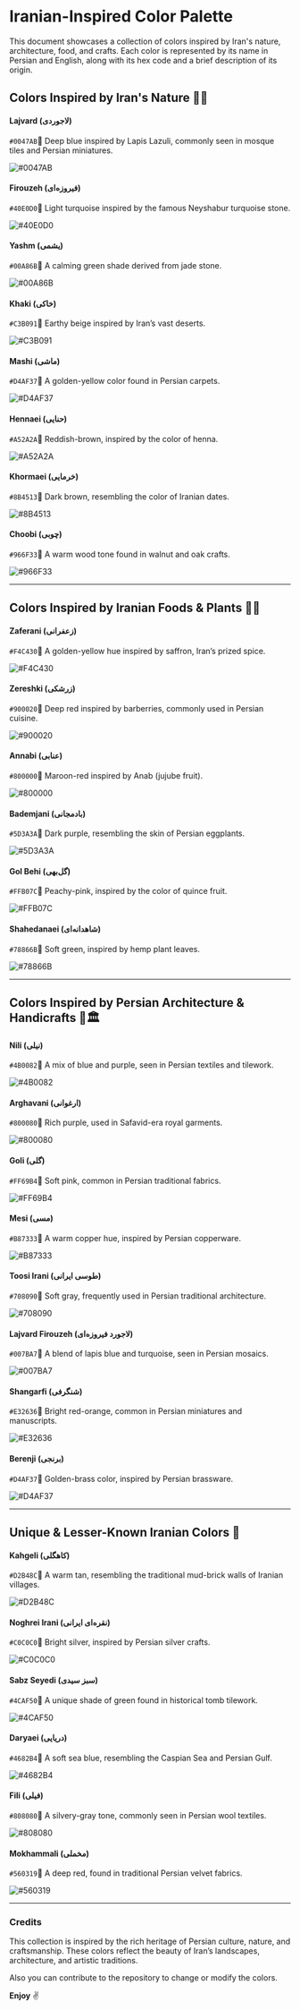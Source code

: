 # Iranian-Inspired Color Palette

This document showcases a collection of colors inspired by Iran's nature, architecture, food, and crafts. Each color is represented by its name in Persian and English, along with its hex code and a brief description of its origin.

## Colors Inspired by Iran's Nature 🌿🌄

#### Lajvard (لاجوردی) 
`#0047AB`🔹 Deep blue inspired by Lapis Lazuli, commonly seen in mosque tiles and Persian miniatures.

![#0047AB](https://img.shields.io/badge/%230047AB-%230047AB.svg?style=flat-square&logo=&color=%230047AB)

#### Firouzeh (فیروزه‌ای)
`#40E0D0`🔹 Light turquoise inspired by the famous Neyshabur turquoise stone.

![#40E0D0](https://img.shields.io/badge/%2340E0D0-%2340E0D0.svg?style=flat-square&logo=&color=%2340E0D0)

#### Yashm (یشمی)
`#00A86B`🔹 A calming green shade derived from jade stone.

![#00A86B](https://img.shields.io/badge/%2300A86B-%2300A86B.svg?style=flat-square&logo=&color=%2300A86B)

#### Khaki (خاکی)
`#C3B091`🔹 Earthy beige inspired by Iran’s vast deserts.

![#C3B091](https://img.shields.io/badge/%23C3B091-%23C3B091.svg?style=flat-square&logo=&color=%23C3B091)

#### Mashi (ماشی) 
`#D4AF37`🔹 A golden-yellow color found in Persian carpets.

![#D4AF37](https://img.shields.io/badge/%23D4AF37-%23D4AF37.svg?style=flat-square&logo=&color=%23D4AF37)

#### Hennaei (حنايی) 
`#A52A2A`🔹 Reddish-brown, inspired by the color of henna.

![#A52A2A](https://img.shields.io/badge/%23A52A2A-%23A52A2A.svg?style=flat-square&logo=&color=%23A52A2A)

#### Khormaei (خرمایی) 
`#8B4513`🔹 Dark brown, resembling the color of Iranian dates.

![#8B4513](https://img.shields.io/badge/%238B4513-%238B4513.svg?style=flat-square&logo=&color=%238B4513)

#### Choobi (چوبی) 
`#966F33`🔹 A warm wood tone found in walnut and oak crafts.

![#966F33](https://img.shields.io/badge/%23966F33-%23966F33.svg?style=flat-square&logo=&color=%23966F33)

---

## Colors Inspired by Iranian Foods & Plants 🍂🌿

#### Zaferani (زعفرانی) 
`#F4C430`🔹 A golden-yellow hue inspired by saffron, Iran’s prized spice.

![#F4C430](https://img.shields.io/badge/%23F4C430-%23F4C430.svg?style=flat-square&logo=&color=%23F4C430)

#### Zereshki (زرشکی) 
`#900020`🔹 Deep red inspired by barberries, commonly used in Persian cuisine.

![#900020](https://img.shields.io/badge/%23900020-%23900020.svg?style=flat-square&logo=&color=%23900020)

#### Annabi (عنابی) 
`#800000`🔹 Maroon-red inspired by Anab (jujube fruit).

![#800000](https://img.shields.io/badge/%23800000-%23800000.svg?style=flat-square&logo=&color=%23800000)

#### Bademjani (بادمجانی) 
`#5D3A3A`🔹 Dark purple, resembling the skin of Persian eggplants.

![#5D3A3A](https://img.shields.io/badge/%235D3A3A-%235D3A3A.svg?style=flat-square&logo=&color=%235D3A3A)

#### Gol Behi (گل‌بهی) 
`#FFB07C`🔹 Peachy-pink, inspired by the color of quince fruit.

![#FFB07C](https://img.shields.io/badge/%23FFB07C-%23FFB07C.svg?style=flat-square&logo=&color=%23FFB07C)

#### Shahedanaei (شاهدانه‌ای)  
`#78866B`🔹 Soft green, inspired by hemp plant leaves.

![#78866B](https://img.shields.io/badge/%2378866B-%2378866B.svg?style=flat-square&logo=&color=%2378866B)

---

## Colors Inspired by Persian Architecture & Handicrafts 🏺🏛

#### Nili (نیلی) 
`#4B0082`🔹 A mix of blue and purple, seen in Persian textiles and tilework.

![#4B0082](https://img.shields.io/badge/%234B0082-%234B0082.svg?style=flat-square&logo=&color=%234B0082)

#### Arghavani (ارغوانی) 
`#800080`🔹 Rich purple, used in Safavid-era royal garments.

![#800080](https://img.shields.io/badge/%23800080-%23800080.svg?style=flat-square&logo=&color=%23800080)

#### Goli (گلی) 
`#FF69B4`🔹 Soft pink, common in Persian traditional fabrics.

![#FF69B4](https://img.shields.io/badge/%23FF69B4-%23FF69B4.svg?style=flat-square&logo=&color=%23FF69B4)

#### Mesi (مسی) 
`#B87333`🔹 A warm copper hue, inspired by Persian copperware.

![#B87333](https://img.shields.io/badge/%23B87333-%23B87333.svg?style=flat-square&logo=&color=%23B87333)

#### Toosi Irani (طوسی ایرانی) 
`#708090`🔹 Soft gray, frequently used in Persian traditional architecture.

![#708090](https://img.shields.io/badge/%23708090-%23708090.svg?style=flat-square&logo=&color=%23708090)

#### Lajvard Firouzeh (لاجورد فیروزه‌ای) 
`#007BA7`🔹 A blend of lapis blue and turquoise, seen in Persian mosaics.

![#007BA7](https://img.shields.io/badge/%23007BA7-%23007BA7.svg?style=flat-square&logo=&color=%23007BA7)

#### Shangarfi (شنگرفی) 
`#E32636`🔹 Bright red-orange, common in Persian miniatures and manuscripts.

![#E32636](https://img.shields.io/badge/%23E32636-%23E32636.svg?style=flat-square&logo=&color=%23E32636)

#### Berenji (برنجی) 
`#D4AF37`🔹 Golden-brass color, inspired by Persian brassware.

![#D4AF37](https://img.shields.io/badge/%23D4AF37-%23D4AF37.svg?style=flat-square&logo=&color=%23D4AF37)

---

## Unique & Lesser-Known Iranian Colors 🎨

#### Kahgeli (کاهگلی) 
`#D2B48C`🔹 A warm tan, resembling the traditional mud-brick walls of Iranian villages.

![#D2B48C](https://img.shields.io/badge/%23D2B48C-%23D2B48C.svg?style=flat-square&logo=&color=%23D2B48C)

#### Noghrei Irani (نقره‌ای ایرانی) 
`#C0C0C0`🔹 Bright silver, inspired by Persian silver crafts.

![#C0C0C0](https://img.shields.io/badge/%23C0C0C0-%23C0C0C0.svg?style=flat-square&logo=&color=%23C0C0C0)

#### Sabz Seyedi (سبز سیدی) 
`#4CAF50`🔹 A unique shade of green found in historical tomb tilework.

![#4CAF50](https://img.shields.io/badge/%234CAF50-%234CAF50.svg?style=flat-square&logo=&color=%234CAF50)

#### Daryaei (دریایی)
`#4682B4`🔹 A soft sea blue, resembling the Caspian Sea and Persian Gulf.

![#4682B4](https://img.shields.io/badge/%234682B4-%234682B4.svg?style=flat-square&logo=&color=%234682B4)

#### Fili (فیلی) 
`#808080`🔹 A silvery-gray tone, commonly seen in Persian wool textiles.

![#808080](https://img.shields.io/badge/%23808080-%23808080.svg?style=flat-square&logo=&color=%23808080)

#### Mokhammali (مخملی)
`#560319`🔹 A deep red, found in traditional Persian velvet fabrics.

![#560319](https://img.shields.io/badge/%23560319-%23560319.svg?style=flat-square&logo=&color=%23560319)

---


### Credits

This collection is inspired by the rich heritage of Persian culture, nature, and craftsmanship. These colors reflect the beauty of Iran’s landscapes, architecture, and artistic traditions.


Also you can contribute to the repository to change or modify the colors.


**Enjoy** ✌️
